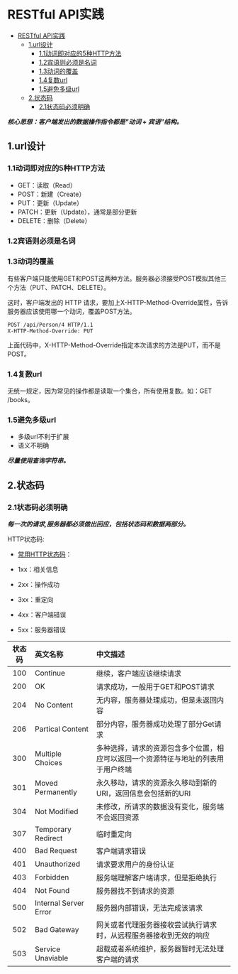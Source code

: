 # RESTful API实践

<!-- TOC -->

- [RESTful API实践](#restful-api%e5%ae%9e%e8%b7%b5)
  - [1.url设计](#1url%e8%ae%be%e8%ae%a1)
    - [1.1动词即对应的5种HTTP方法](#11%e5%8a%a8%e8%af%8d%e5%8d%b3%e5%af%b9%e5%ba%94%e7%9a%845%e7%a7%8dhttp%e6%96%b9%e6%b3%95)
    - [1.2宾语则必须是名词](#12%e5%ae%be%e8%af%ad%e5%88%99%e5%bf%85%e9%a1%bb%e6%98%af%e5%90%8d%e8%af%8d)
    - [1.3动词的覆盖](#13%e5%8a%a8%e8%af%8d%e7%9a%84%e8%a6%86%e7%9b%96)
    - [1.4复数url](#14%e5%a4%8d%e6%95%b0url)
    - [1.5避免多级url](#15%e9%81%bf%e5%85%8d%e5%a4%9a%e7%ba%a7url)
  - [2.状态码](#2%e7%8a%b6%e6%80%81%e7%a0%81)
    - [2.1状态码必须明确](#21%e7%8a%b6%e6%80%81%e7%a0%81%e5%bf%85%e9%a1%bb%e6%98%8e%e7%a1%ae)

<!-- /TOC -->

***核心思想：客户端发出的数据操作指令都是"动词 + 宾语"结构。***

## 1.url设计

### 1.1动词即对应的5种HTTP方法

- GET：读取（Read）
- POST：新建（Create）
- PUT：更新（Update）
- PATCH：更新（Update），通常是部分更新
- DELETE：删除（Delete）

### 1.2宾语则必须是名词

### 1.3动词的覆盖

有些客户端只能使用GET和POST这两种方法。服务器必须接受POST模拟其他三个方法（PUT、PATCH、DELETE）。

这时，客户端发出的 HTTP 请求，要加上X-HTTP-Method-Override属性，告诉服务器应该使用哪一个动词，覆盖POST方法。

```text
POST /api/Person/4 HTTP/1.1  
X-HTTP-Method-Override: PUT
```

上面代码中，X-HTTP-Method-Override指定本次请求的方法是PUT，而不是POST。

### 1.4复数url

无统一规定，因为常见的操作都是读取一个集合，所有使用复数。如：GET /books。

### 1.5避免多级url

- 多级url不利于扩展
- 语义不明确

***尽量使用查询字符串。***

## 2.状态码

### 2.1状态码必须明确

***每一次的请求,服务器都必须做出回应，包括状态码和数据两部分。***

HTTP状态码:

- [常用HTTP状态码](https://www.runoob.com/http/http-status-codes.html)：

- 1xx：相关信息
- 2xx：操作成功
- 3xx：重定向
- 4xx：客户端错误
- 5xx：服务器错误

| 状态码 | 英文名称 | 中文描述 |
| :------: | :------ | :------ |
| 100 | Continue | 继续，客户端应该继续请求 |
| 200 | OK | 请求成功，一般用于GET和POST请求 |
| 204 | No Content | 无内容，服务器处理成功，但是未返回内容 |
| 206 | Partical Content | 部分内容，服务器成功处理了部分Get请求 |
| 300 | Multiple Choices | 多种选择，请求的资源包含多个位置，相应可以返回一个资源特征与地址的列表用于用户终端 |
| 301 | Moved Permanently | 永久移动，请求的资源永久移动到新的URI，返回信息会包括新的URI |
| 304 | Not Modified | 未修改，所请求的数据没有变化，服务端不会返回资源 |
| 307 | Temporary Redirect | 临时重定向 |
| 400 | Bad Request | 客户端请求错误 |
| 401 | Unauthorized | 请求要求用户的身份认证 |
| 403 | Forbidden | 服务端理解客户端请求，但是拒绝执行 |
| 404 | Not Found | 服务器找不到请求的资源 |
| 500 | Internal Server Error | 服务器内部错误，无法完成该请求 |
| 502 | Bad Gateway | 网关或者代理服务器接收尝试执行请求时，从远程服务器接收到无效的响应 |
| 503 | Service Unaviable | 超载或者系统维护，服务器暂时无法处理客户端的请求 |
